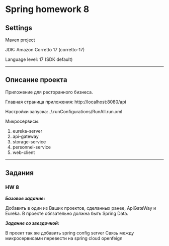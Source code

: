 # Spring homework 8

## Settings

Maven project

JDK: Amazon Corretto 17 (corretto-17)

Language level: 17 (SDK default)

---

## Описание проекта

Приложение для ресторанного бизнеса.

Главная страница приложения: http://localhost:8080/api

Настройки запуска: ./.runConfigurations/RunAll.run.xml

Микросервисы:

1. eureka-server
2. api-gateway
3. storage-service
4. personnel-service
5. web-client

---

## Задания

### HW 8

**_Базовое задание:_**

Добавить в один из Ваших проектов, сделанных ранее, ApiGateWay и Eureka. 
В проекте обязательно должна быть Spring Data.

**_Задание со звездочкой:_**

В проект так же добавить spring config server
Связь между микросервисами перевести на spring cloud openfeign